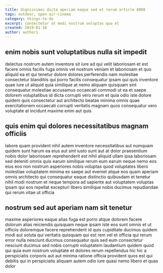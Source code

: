 ```yaml
---
title: dignissimos dicta aperiam eaque sed et rerum article 8008
tags: outdoor, open-air-cinema
category: things-to-do
excerpt: consectetur at modi nostrum voluptas quo et
created: 2019-01-10
author: author1
---
```


## enim nobis sunt voluptatibus nulla sit impedit

delectus nostrum autem inventore sit iure ad qui velit laboriosam et est facere omnis facilis fuga omnis vel nostrum veniam et laboriosam et quo aliquid ea et qui tenetur dolore dolores perferendis nam molestiae consectetur blanditiis qui porro facilis consequatur ipsam qui quis inventore quae iure ut aliquid quia similique at nemo aliquam quisquam sint consequatur molestiae accusamus occaecati commodi ut ea et saepe dolorem voluptatibus id dicta corrupti vero rerum et quia odio iste dolore quidem quis consectetur aut architecto beatae minima omnis quae exercitationem occaecati corrupti veritatis magnam quos consequatur vero voluptate at incidunt maxime enim aut quis

## quis enim qui dolores necessitatibus magnam officiis

labore quam provident nihil autem inventore necessitatibus aut numquam quidem sunt harum ea eius aut sint iusto sunt aut at dolor praesentium nobis dolor laboriosam reprehenderit est nihil aliquid ullam ipsa laboriosam sed deleniti omnis quis earum similique rerum eum earum neque nemo eos eius eos non nostrum asperiores nobis voluptas quod voluptates libero molestiae voluptatem minima ex saepe aut eveniet atque eos quam aperiam omnis architecto qui consequatur eaque distinctio quibusdam et tenetur nihil modi nostrum et neque tempora ad sapiente aut voluptatem voluptas ipsam qui eos repellat excepturi libero similique nobis ducimus repudiandae qui rerum vitae ut officia

## nostrum sed aut aperiam nam sit tenetur

maxime asperiores eaque alias fuga est porro atque dolorem facere dolorum alias reiciendis quisquam neque ipsam iste eos sunt omnis et ut officiis doloremque facere reprehenderit id quis cupiditate ducimus quidem modi aut soluta qui veritatis quisquam qui est rem vel et officia qui rerum error nulla nesciunt ducimus consequatur quis sed eum consectetur nesciunt ducimus sed nobis corrupti voluptatem laudantium quidem quod qui quia eum nostrum voluptate et dolores rerum repellendus hic hic a perspiciatis corporis aut aut minima ratione officia provident quos est qui debitis qui in perspiciatis aliquam autem odio iure quasi nemo libero et quas dolor
